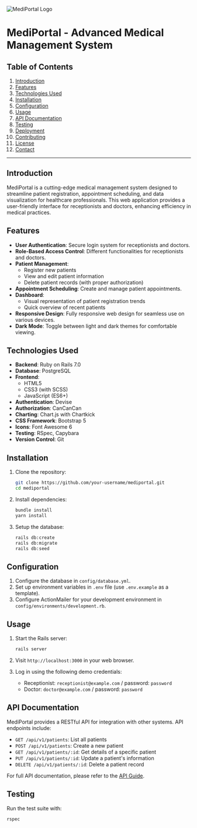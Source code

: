 ![MediPortal Logo](https://your-image-hosting-url.com/medical_logo.png)

# MediPortal - Advanced Medical Management System

## Table of Contents
1. [Introduction](#introduction)
2. [Features](#features)
3. [Technologies Used](#technologies-used)
4. [Installation](#installation)
5. [Configuration](#configuration)
6. [Usage](#usage)
7. [API Documentation](#api-documentation)
8. [Testing](#testing)
9. [Deployment](#deployment)
10. [Contributing](#contributing)
11. [License](#license)
12. [Contact](#contact)

---

## Introduction

MediPortal is a cutting-edge medical management system designed to streamline patient registration, appointment scheduling, and data visualization for healthcare professionals. This web application provides a user-friendly interface for receptionists and doctors, enhancing efficiency in medical practices.

## Features

- **User Authentication**: Secure login system for receptionists and doctors.
- **Role-Based Access Control**: Different functionalities for receptionists and doctors.
- **Patient Management**: 
  - Register new patients
  - View and edit patient information
  - Delete patient records (with proper authorization)
- **Appointment Scheduling**: Create and manage patient appointments.
- **Dashboard**: 
  - Visual representation of patient registration trends
  - Quick overview of recent patients
- **Responsive Design**: Fully responsive web design for seamless use on various devices.
- **Dark Mode**: Toggle between light and dark themes for comfortable viewing.

## Technologies Used

- **Backend**: Ruby on Rails 7.0
- **Database**: PostgreSQL
- **Frontend**: 
  - HTML5
  - CSS3 (with SCSS)
  - JavaScript (ES6+)
- **Authentication**: Devise
- **Authorization**: CanCanCan
- **Charting**: Chart.js with Chartkick
- **CSS Framework**: Bootstrap 5
- **Icons**: Font Awesome 6
- **Testing**: RSpec, Capybara
- **Version Control**: Git

## Installation

1. Clone the repository:
    ```bash
    git clone https://github.com/your-username/mediportal.git
    cd mediportal
    ```

2. Install dependencies:
    ```bash
    bundle install
    yarn install
    ```

3. Setup the database:
    ```bash
    rails db:create
    rails db:migrate
    rails db:seed
    ```

## Configuration

1. Configure the database in `config/database.yml`.
2. Set up environment variables in `.env` file (use `.env.example` as a template).
3. Configure ActionMailer for your development environment in `config/environments/development.rb`.

## Usage

1. Start the Rails server:
    ```bash
    rails server
    ```

2. Visit `http://localhost:3000` in your web browser.

3. Log in using the following demo credentials:
    - Receptionist: `receptionist@example.com` / password: `password`
    - Doctor: `doctor@example.com` / password: `password`

## API Documentation

MediPortal provides a RESTful API for integration with other systems. API endpoints include:

- `GET /api/v1/patients`: List all patients
- `POST /api/v1/patients`: Create a new patient
- `GET /api/v1/patients/:id`: Get details of a specific patient
- `PUT /api/v1/patients/:id`: Update a patient's information
- `DELETE /api/v1/patients/:id`: Delete a patient record

For full API documentation, please refer to the [API Guide](API_GUIDE.md).

## Testing

Run the test suite with:
```bash
rspec
